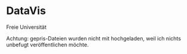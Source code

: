 # DataVis
Freie Universität

Achtung: gepris-Dateien wurden nicht mit hochgeladen, weil ich nichts unbefugt veröffentlichen möchte.

